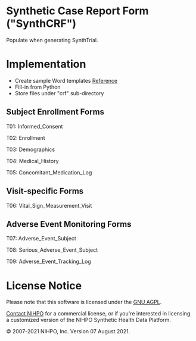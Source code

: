 # Synthetic Case Report Form ("SynthCRF")


Populate when generating SynthTrial.


# Implementation
* Create sample Word templates
[Reference](https://towardsdatascience.com/generating-automated-word-documents-with-python-d258346e1b45)
* Fill-in from Python
* Store files under "crf" sub-directory


## Subject Enrollment Forms

T01: Informed_Consent

T02: Enrollment

T03: Demographics

T04: Medical_History

T05: Concomitant_Medication_Log


## Visit-specific Forms

T06: Vital_Sign_Measurement_Visit



## Adverse Event Monitoring Forms

T07: Adverse_Event_Subject

T08: Serious_Adverse_Event_Subject

T09: Adverse_Event_Tracking_Log






# License Notice
Please note that this software is licensed under the [GNU AGPL](https://www.gnu.org/licenses/why-affero-gpl.html).

[Contact NIHPO](mailto:Jose.Lacal@NIHPO.com?subject=GitHub%20inquiry.) for a commercial license, or if you're interested in licensing a customized version of the NIHPO Synthetic Health Data Platform.

:copyright: 2007-2021 NIHPO, Inc.     Version 07 August 2021.